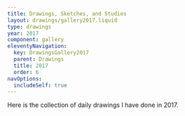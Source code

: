 ```yaml
---
title: Drawings, Sketches, and Studies
layout: drawings/gallery2017.liquid
type: drawings
year: 2017
component: gallery
eleventyNavigation:
  key: DrawingsGallery2017
  parent: Drawings
  title: 2017
  order: 6
navOptions:
  includeSelf: true
---
```


Here is the collection of daily drawings I have done in 2017.
